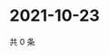 # 2021-10-23

共 0 条

<!-- BEGIN WEIBO -->
<!-- 最后更新时间 Sat Oct 23 2021 16:15:51 GMT+0800 (China Standard Time) -->

<!-- END WEIBO -->
